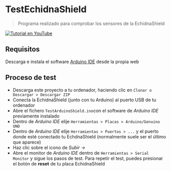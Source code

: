 # TestEchidnaShield

> Programa realizado para comprobar los sensores de la EchidnaShield

[![Tutorial en YouTube](https://img.youtube.com/vi/DzT4yJkJto0/0.jpg)](https://www.youtube.com/watch?v=DzT4yJkJto0)

## Requisitos

Descarga e instala el software [Arduino IDE][1] desde la propia web

## Proceso de test

- Descarga este proyecto a tu ordenador, haciendo clic en ```Clonar o Descargar > Descargar ZIP```
- Conecta la EchidnaShield (junto con tu Arduino) al puerto USB de tu ordenador
- Abre el fichero ```TestArduinoShield.ino```con el software de *Arduino IDE* previamente instalado
- Dentro de *Arduino IDE* elije ```Herramientas > Placas > Arduino/Genuino UNO```
- Dentro de *Arduino IDE* elije ```Herramientas > Puertos > ...``` y el puerto donde esté conectado tu EchdnaShield (normalmente suele ser el último que aparece)
- Haz clic sobre el icono de *Subir ->*
- Abre el monitor de *Arduino IDE* dentro de ```Herramientas > Serial Monitor``` y sigue los pasos de test. Para repetir el test, puedes presionar el botón de **reset** de tu placa EchidnaShield


[1]: https://www.arduino.cc/en/Main/Software